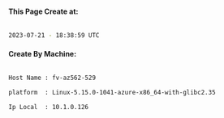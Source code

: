 
   
#### This Page Create at:

```bash

2023-07-21 - 18:38:59 UTC

```

#### Create By Machine:

```bash

Host Name : fv-az562-529

platform  : Linux-5.15.0-1041-azure-x86_64-with-glibc2.35

Ip Local  : 10.1.0.126

```

